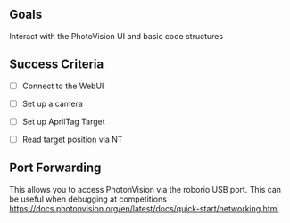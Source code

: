 ## Goals
Interact with the PhotoVision UI and basic code structures

## Success Criteria
- [ ] Connect to the WebUI
- [ ] Set up a camera
- [ ] Set up AprilTag Target
- [ ] Read target position via NT


## Port Forwarding
This allows you to access PhotonVision via the roborio USB port. 
This can be useful when debugging at competitions
https://docs.photonvision.org/en/latest/docs/quick-start/networking.html